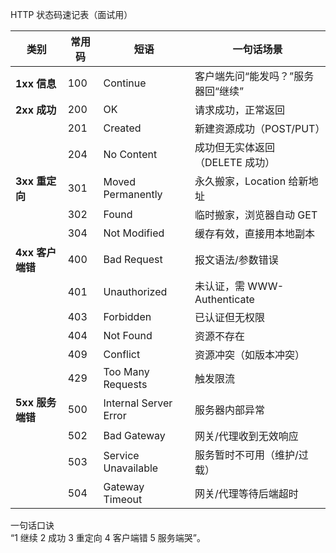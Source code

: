 HTTP 状态码速记表（面试用）

| 类别           | 常用码 | 短语                    | 一句话场景                  |
| ------------ | --- | --------------------- | ---------------------- |
| **1xx 信息**   | 100 | Continue              | 客户端先问“能发吗？”服务器回“继续”    |
| **2xx 成功**   | 200 | OK                    | 请求成功，正常返回              |
|              | 201 | Created               | 新建资源成功（POST/PUT）       |
|              | 204 | No Content            | 成功但无实体返回（DELETE 成功）    |
| **3xx 重定向**  | 301 | Moved Permanently     | 永久搬家，Location 给新地址     |
|              | 302 | Found                 | 临时搬家，浏览器自动 GET         |
|              | 304 | Not Modified          | 缓存有效，直接用本地副本           |
| **4xx 客户端错** | 400 | Bad Request           | 报文语法/参数错误              |
|              | 401 | Unauthorized          | 未认证，需 WWW-Authenticate |
|              | 403 | Forbidden             | 已认证但无权限                |
|              | 404 | Not Found             | 资源不存在                  |
|              | 409 | Conflict              | 资源冲突（如版本冲突）            |
|              | 429 | Too Many Requests     | 触发限流                   |
| **5xx 服务端错** | 500 | Internal Server Error | 服务器内部异常                |
|              | 502 | Bad Gateway           | 网关/代理收到无效响应            |
|              | 503 | Service Unavailable   | 服务暂时不可用（维护/过载）         |
|              | 504 | Gateway Timeout       | 网关/代理等待后端超时            |

一句话口诀  
“1 继续 2 成功 3 重定向 4 客户端错 5 服务端哭”。
